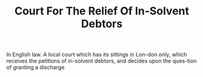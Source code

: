 ---
title: Court For The Relief Of In-Solvent Debtors
letter: C
permalink: "/definitions/bld-court-for-the-relief-of-in-solvent-debtors.html"
body: In English law. A local court which has its sittings in Lon-don only, which
  receives the petitions of in-solvent debtors, and decides upon the ques-tion of
  granting a discharge
published_at: '2018-07-07'
source: Black's Law Dictionary 2nd Ed (1910)
layout: post
---